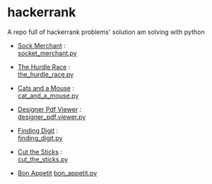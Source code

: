 # hackerrank
A repo full of hackerrank problems' solution am solving with python
- [Sock Merchant](https://www.hackerrank.com/challenges/sock-merchant/problem) : <br />
  [socket_merchant.py](https://github.com/codyowl/hackerrank/blob/master/sock_merchant.py)

- [The Hurdle Race](https://www.hackerrank.com/challenges/the-hurdle-race/problem) : <br />
  [the_hurdle_race.py](https://github.com/codyowl/hackerrank/blob/master/the_hurdle_race.py)

- [Cats and a Mouse](https://www.hackerrank.com/challenges/cats-and-a-mouse/problem) : <br />
  [cat_and_a_mouse.py](https://github.com/codyowl/hackerrank/blob/master/cat_and_a_mouse.py)  

- [Designer Pdf Viewer](https://www.hackerrank.com/challenges/designer-pdf-viewer/problem) : <br />
  [designer_pdf.viewer.py](https://github.com/codyowl/hackerrank/blob/master/designer_pdf_viewer.py)  

- [Finding Digit](https://www.hackerrank.com/challenges/find-digits/problem) : <br />
  [finding_digit.py](https://github.com/codyowl/hackerrank/blob/master/find_digits.py)   

- [Cut the Sticks](https://www.hackerrank.com/challenges/cut-the-sticks/problem) : <br />
  [cut_the_sticks.py](https://github.com/codyowl/hackerrank/blob/master/cut_the_sticks.py)     

- [Bon Appetit](https://www.hackerrank.com/challenges/bon-appetit/problem)
  [bon_appetit.py](https://github.com/codyowl/hackerrank/blob/master/bon_appetit.py)  